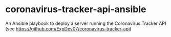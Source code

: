 # coronavirus-tracker-api-ansible
An Ansible playbook to deploy a server running the Coronavirus Tracker API (see https://github.com/ExpDev07/coronavirus-tracker-api)
